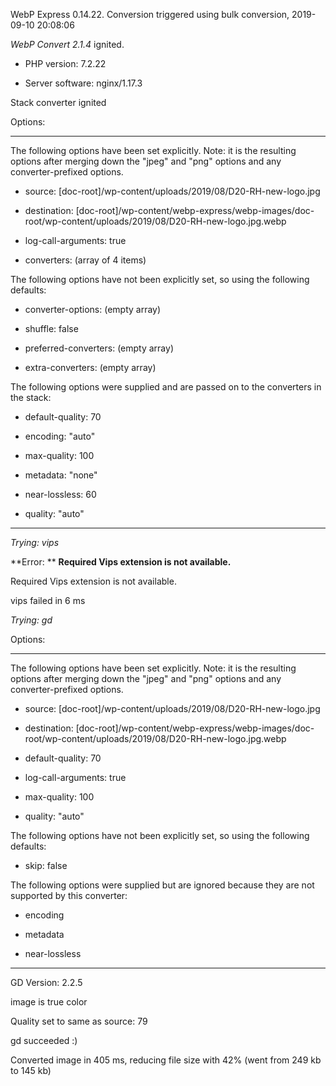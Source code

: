 WebP Express 0.14.22. Conversion triggered using bulk conversion, 2019-09-10 20:08:06

*WebP Convert 2.1.4*  ignited.
- PHP version: 7.2.22
- Server software: nginx/1.17.3

Stack converter ignited

Options:
------------
The following options have been set explicitly. Note: it is the resulting options after merging down the "jpeg" and "png" options and any converter-prefixed options.
- source: [doc-root]/wp-content/uploads/2019/08/D20-RH-new-logo.jpg
- destination: [doc-root]/wp-content/webp-express/webp-images/doc-root/wp-content/uploads/2019/08/D20-RH-new-logo.jpg.webp
- log-call-arguments: true
- converters: (array of 4 items)

The following options have not been explicitly set, so using the following defaults:
- converter-options: (empty array)
- shuffle: false
- preferred-converters: (empty array)
- extra-converters: (empty array)

The following options were supplied and are passed on to the converters in the stack:
- default-quality: 70
- encoding: "auto"
- max-quality: 100
- metadata: "none"
- near-lossless: 60
- quality: "auto"
------------


*Trying: vips* 

**Error: ** **Required Vips extension is not available.** 
Required Vips extension is not available.
vips failed in 6 ms

*Trying: gd* 

Options:
------------
The following options have been set explicitly. Note: it is the resulting options after merging down the "jpeg" and "png" options and any converter-prefixed options.
- source: [doc-root]/wp-content/uploads/2019/08/D20-RH-new-logo.jpg
- destination: [doc-root]/wp-content/webp-express/webp-images/doc-root/wp-content/uploads/2019/08/D20-RH-new-logo.jpg.webp
- default-quality: 70
- log-call-arguments: true
- max-quality: 100
- quality: "auto"

The following options have not been explicitly set, so using the following defaults:
- skip: false

The following options were supplied but are ignored because they are not supported by this converter:
- encoding
- metadata
- near-lossless
------------

GD Version: 2.2.5
image is true color
Quality set to same as source: 79
gd succeeded :)

Converted image in 405 ms, reducing file size with 42% (went from 249 kb to 145 kb)
